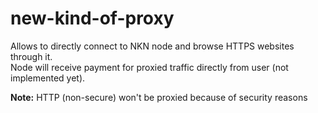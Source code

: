 # new-kind-of-proxy
Allows to directly connect to NKN node and browse HTTPS websites through it.  
Node will receive payment for proxied traffic directly from user (not implemented yet).

**Note:** HTTP (non-secure) won't be proxied because of security reasons